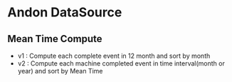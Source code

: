 # Andon DataSource

## Mean Time Compute

- v1 : Compute each complete event in 12 month and sort by month
- v2 : Compute each machine completed event in time interval(month or year) and sort by Mean Time
